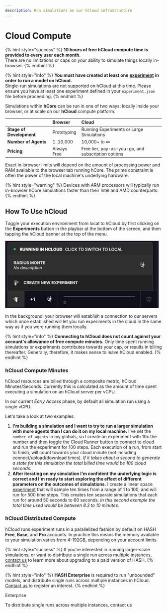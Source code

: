 ```yaml
---
description: Run simulations on our hCloud infrastructure
---
```


# Cloud Compute

{% hint style="success" %}
**10 hours of free hCloud compute time is provided to every user each month.**  
There are no limitations or caps on your ability to simulate things locally in-browser.
{% endhint %}

{% hint style="info" %}
**You must have created at least one** [**experiment**](https://docs.hash.ai/core/experiments) **in order to run a model on hCloud.**  
Single-run simulations are not supported on hCloud at this time. Please ensure you have at least one experiment defined in your `experiment.json` file before proceeding.
{% endhint %}

Simulations within **hCore** can be run in one of two ways: locally inside your browser, or at scale on our **hCloud** compute platform.

|  | **Browser** | **Cloud** |
| :--- | :--- | :--- |
| **Stage of Development** | Prototyping | Running Experiments or Large Simulations |
| **Number of Agents** | 1..10,000 | 10,000+ to ∞ |
| **Pricing** | Always Free | Free tier, pay-as-you-go, and subscription options |

Exact in-browser limits will depend on the amount of processing power and RAM available to the browser tab running hCore. The prime constraint is often the power of the local machine's underlying hardware.

{% hint style="warning" %}
Devices with ARM processors will typically run in-browser hCore simulations faster than their Intel and AMD counterparts.
{% endhint %}

## How To Use hCloud

Toggle your execution environment from local to hCloud by first clicking on the **Experiments** button in the playbar at the bottom of the screen, and then tapping the hCloud banner at the top of the menu.

![](.gitbook/assets/screen-shot-2020-09-11-at-11.06.42-am.png)

In the background, your browser will establish a connection to our servers which once established will let you run experiments in the cloud in the same way as if you were running them locally.

{% hint style="info" %}
**Connecting to hCloud does not count against your account's allowance of free compute minutes.** Only time spent running simulations or experiments contributes towards your cap, or results in billing thereafter. Generally, therefore, it makes sense to leave hCloud enabled.
{% endhint %}

### hCloud Compute Minutes

hCloud resources are billed through a composite metric, hCloud Minutes/Seconds. Currently this is calculated as the amount of time spent executing a simulation on an hCloud server per vCPU.

In our current _Early Access_ phase, by default all simulation run using a single vCPU.

Let's take a look at two examples:

1. **I'm building a simulation and I want to try to run a larger simulation with more agents than I can do it on my local machine.** I've set the `number_of_agents` in my globals, so I create an experiment with 10x the number and then toggle the Cloud Runner button to connect to cloud and run the experiment for 100 steps. Each execution of a run, from start to finish, will count towards your cloud minute \(not including connect/upload/download times\).  _If it takes about a second to generate a state for this simulation the total billed time would be 100 cloud seconds._ 
2. **After iterating on my simulation I'm confident the underlying logic is correct and I'm ready to start exploring the effect of different parameters on the outcomes of simulations.** I create a linear space [experiment](experiments/) that will sample ten times from a range of 1 to 100, and will run for 500 time steps. This creates ten separate simulations that each run for around 50 seconds to 60 seconds.  _In this second example the total time used would be between 8.3 to 10 minutes._

### hCloud Distributed Compute

hCloud runs experiment runs in a parallelized fashion by default on HASH **Free**, **Base**, and **Pro**  accounts. In practice this means the memory available to your simulation varies from 4-192GB, depending on your account limits.

{% hint style="success" %}
If you're interested in running larger-scale simulations, or want to distribute a single run across multiple instances, [contact us](https://hash.ai/contact) to learn more about upgrading to a paid version of HASH.
{% endhint %}

{% hint style="info" %}
**HASH Enterprise** is required to run "unbounded" models, and distribute single runs across multiple instances in hCloud. [Contact us](https://hash.ai/contact) to register an interest.
{% endhint %}

Enterprise 

To distribute single runs across multiple instances, contact us 



